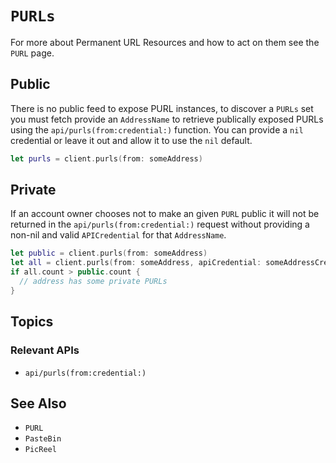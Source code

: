 #  ``PURLs``

For more about Permanent URL Resources and how to act on them see the ``PURL`` page.

## Public

There is no public feed to expose PURL instances, to discover a `PURLs` set you must fetch provide an ``AddressName`` to retrieve publically exposed PURLs using the ``api/purls(from:credential:)`` function. You can provide a `nil` credential or leave it out and allow it to use the `nil` default.

```swift
let purls = client.purls(from: someAddress)
```

## Private

If an account owner chooses not to make an given `PURL` public it will not be returned in the ``api/purls(from:credential:)`` request without providing a non-nil and valid ``APICredential`` for that ``AddressName``.

```swift
let public = client.purls(from: someAddress)
let all = client.purls(from: someAddress, apiCredential: someAddressCredential)
if all.count > public.count {
  // address has some private PURLs
}
```

## Topics

### Relevant APIs

- ``api/purls(from:credential:)``

## See Also

- ``PURL``
- ``PasteBin``
- ``PicReel``

